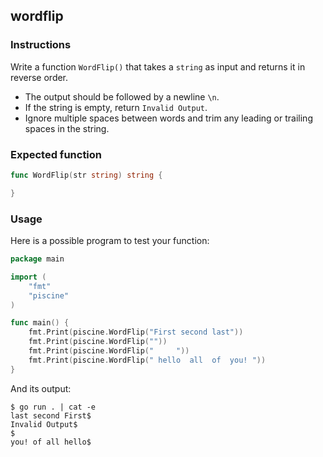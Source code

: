 ## wordflip

### Instructions

Write a function `WordFlip()` that takes a `string` as input and returns it in reverse order.

- The output should be followed by a newline `\n`.
- If the string is empty, return `Invalid Output`.
- Ignore multiple spaces between words and trim any leading or trailing spaces in the string.

### Expected function

```go
func WordFlip(str string) string {

}
```

### Usage

Here is a possible program to test your function:

```go
package main

import (
	"fmt"
	"piscine"
)

func main() {
	fmt.Print(piscine.WordFlip("First second last"))
	fmt.Print(piscine.WordFlip(""))
	fmt.Print(piscine.WordFlip("     "))
	fmt.Print(piscine.WordFlip(" hello  all  of  you! "))
}
```

And its output:

```console
$ go run . | cat -e
last second First$
Invalid Output$
$
you! of all hello$
```
